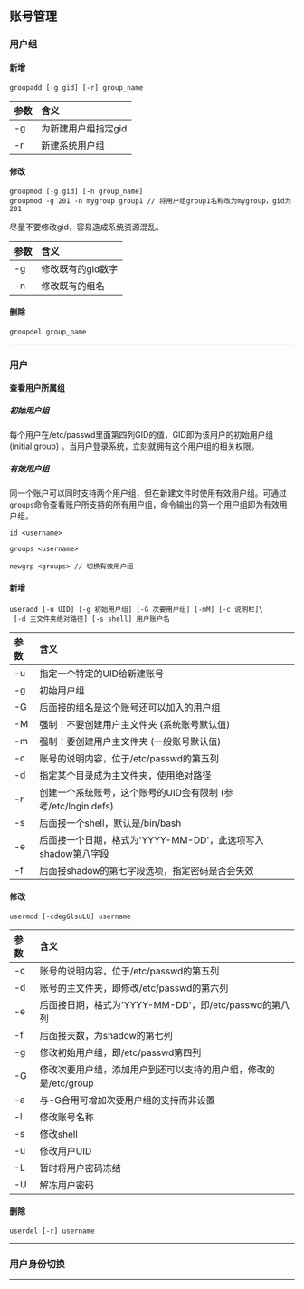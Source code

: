## 账号管理

### 用户组
#### 新增
```
groupadd [-g gid] [-r] group_name
```

参数|含义
:--|:--
-g|为新建用户组指定gid
-r|新建系统用户组

#### 修改
```
groupmod [-g gid] [-n group_name]
groupmod -g 201 -n mygroup group1 // 将用户组group1名称改为mygroup，gid为201
```
尽量不要修改gid，容易造成系统资源混乱。

参数|含义
:--|:--
-g|修改既有的gid数字
-n|修改既有的组名


#### 删除
```
groupdel group_name
```
***

### 用户

#### 查看用户所属组
##### 初始用户组
每个用户在/etc/passwd里面第四列GID的值，GID即为该用户的初始用户组 (initial group) 。当用户登录系统，立刻就拥有这个用户组的相关权限。
##### 有效用户组
同一个账户可以同时支持两个用户组，但在新建文件时使用有效用户组。可通过`groups`命令查看账户所支持的所有用户组，命令输出的第一个用户组即为有效用户组。

```
id <username>

groups <username>

newgrp <groups> // 切换有效用户组
```

#### 新增
```
useradd [-u UID] [-g 初始用户组] [-G 次要用户组] [-mM] [-c 说明栏]\
 [-d 主文件夹绝对路径] [-s shell] 用户账户名
```

参数|含义
:--|:--
-u|指定一个特定的UID给新建账号
-g|初始用户组
-G|后面接的组名是这个账号还可以加入的用户组
-M|强制！不要创建用户主文件夹 (系统账号默认值)
-m|强制！要创建用户主文件夹 (一般账号默认值)
-c|账号的说明内容，位于/etc/passwd的第五列
-d|指定某个目录成为主文件夹，使用绝对路径
-r|创建一个系统账号，这个账号的UID会有限制 (参考/etc/login.defs)
-s|后面接一个shell，默认是/bin/bash
-e|后面接一个日期，格式为'YYYY-MM-DD'，此选项写入shadow第八字段
-f|后面接shadow的第七字段选项，指定密码是否会失效

#### 修改
```
usermod [-cdegGlsuLU] username
```

参数|含义
:--|:--
-c|账号的说明内容，位于/etc/passwd的第五列
-d|账号的主文件夹，即修改/etc/passwd的第六列
-e|后面接日期，格式为'YYYY-MM-DD'，即/etc/passwd的第八列
-f|后面接天数，为shadow的第七列
-g|修改初始用户组，即/etc/passwd第四列
-G|修改次要用户组，添加用户到还可以支持的用户组，修改的是/etc/group
-a|与-G合用可增加次要用户组的支持而非设置
-l|修改账号名称
-s|修改shell
-u|修改用户UID
-L|暂时将用户密码冻结
-U|解冻用户密码

#### 删除
```
userdel [-r] username
```

***

### 用户身份切换


***
